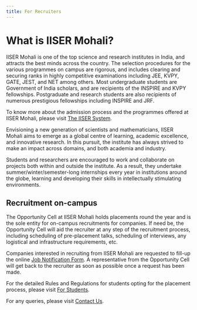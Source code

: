 ```yaml
---
title: For Recruiters
---
```


# What is IISER Mohali?

IISER Mohali is one of the top science and research institutes in India, and attracts the best minds across the country. The selection procedures for the various programmes on campus are rigorous, and includes clearing and securing ranks in highly competitive examinations including JEE, KVPY, GATE, JEST, and NET among others. Most undergraduate students are Government of India scholars, and are recipients of the INSPIRE and KVPY fellowships. Postgraduate and research students are also recipients of numerous prestigious fellowships including INSPIRE and JRF.

To know more about the admission process and the programmes offered at IISER Mohali, please visit [The IISER System](http://www.iisersystem.ac.in).

Envisioning a new generation of scientists and mathematicians, IISER Mohali aims to emerge as a global centre of learning, academic excellence, and innovative research. In this pursuit, the institute has always strived to make an impact across domains, and both academia and industry.

Students and researchers are encouraged to work and collaborate on projects both within and outside the institute. As a result, they undertake summer/winter/semester-long internships every year in institutions around the globe, learning and developing their skills in intellectually stimulating environments.

## Recruitment on-campus

The Opportunity Cell at IISER Mohali holds placements round the year and is the sole entity for on-campus recruitments for companies. If need be, the Opportunity Cell will aid the recruiter at any step of the recruitment process, including scheduling of pre-placement talks, scheduling of interviews, any logistical and infrastructure requirements, etc.

Companies interested in recruiting from IISER Mohali are requested to fill-up the online [Job Notification Form](). A representative from the Opportunity Cell will get back to the recruiter as soon as possible once a request has been made.

For the detailed Rules and Regulations for students opting for the placement process, please visit [For Students]().

For any queries, please visit [Contact Us]().
